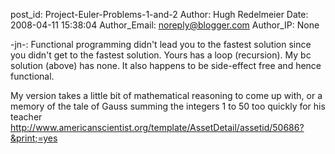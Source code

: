 post_id: Project-Euler-Problems-1-and-2
Author: Hugh Redelmeier
Date: 2008-04-11 15:38:04
Author_Email: noreply@blogger.com
Author_IP: None

-jn-:
Functional programming didn't lead you to the fastest solution since you
didn't get to the fastest solution.  Yours has a loop (recursion). My bc
solution (above) has none.  It also happens to be side-effect free and hence
functional.

My version takes a little bit of mathematical reasoning to come up with, or a
memory of the tale of Gauss summing the integers 1 to 50 too quickly for his
teacher http://www.americanscientist.org/template/AssetDetail/assetid/50686?&print;=yes
